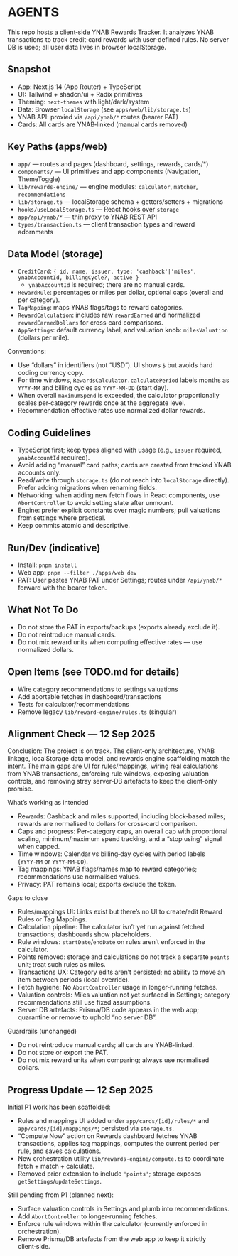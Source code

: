 # AGENTS

This repo hosts a client‑side YNAB Rewards Tracker. It analyzes YNAB transactions to track credit‑card rewards with user‑defined rules. No server DB is used; all user data lives in browser localStorage.

## Snapshot
- App: Next.js 14 (App Router) + TypeScript
- UI: Tailwind + shadcn/ui + Radix primitives
- Theming: `next-themes` with light/dark/system
- Data: Browser `localStorage` (see `apps/web/lib/storage.ts`)
- YNAB API: proxied via `/api/ynab/*` routes (bearer PAT)
- Cards: All cards are YNAB‑linked (manual cards removed)

## Key Paths (apps/web)
- `app/` — routes and pages (dashboard, settings, rewards, cards/*)
- `components/` — UI primitives and app components (Navigation, ThemeToggle)
- `lib/rewards-engine/` — engine modules: `calculator`, `matcher`, `recommendations`
- `lib/storage.ts` — localStorage schema + getters/setters + migrations
- `hooks/useLocalStorage.ts` — React hooks over `storage`
- `app/api/ynab/*` — thin proxy to YNAB REST API
- `types/transaction.ts` — client transaction types and reward adornments

## Data Model (storage)
- `CreditCard`: `{ id, name, issuer, type: 'cashback'|'miles', ynabAccountId, billingCycle?, active }`
  - `ynabAccountId` is required; there are no manual cards.
- `RewardRule`: percentages or miles per dollar, optional caps (overall and per category).
- `TagMapping`: maps YNAB flags/tags to reward categories.
- `RewardCalculation`: includes raw `rewardEarned` and normalized `rewardEarnedDollars` for cross‑card comparisons.
- `AppSettings`: default currency label, and valuation knob: `milesValuation` (dollars per mile).

Conventions:
- Use “dollars” in identifiers (not “USD”). UI shows `$` but avoids hard coding currency copy.
- For time windows, `RewardsCalculator.calculatePeriod` labels months as `YYYY-MM` and billing cycles as `YYYY-MM-DD` (start day).
- When overall `maximumSpend` is exceeded, the calculator proportionally scales per‑category rewards once at the aggregate level.
- Recommendation effective rates use normalized dollar rewards.

## Coding Guidelines
- TypeScript first; keep types aligned with usage (e.g., `issuer` required, `ynabAccountId` required).
- Avoid adding “manual” card paths; cards are created from tracked YNAB accounts only.
- Read/write through `storage.ts` (do not reach into `localStorage` directly). Prefer adding migrations when renaming fields.
- Networking: when adding new fetch flows in React components, use `AbortController` to avoid setting state after unmount.
- Engine: prefer explicit constants over magic numbers; pull valuations from settings where practical.
- Keep commits atomic and descriptive.

## Run/Dev (indicative)
- Install: `pnpm install`
- Web app: `pnpm --filter ./apps/web dev`
- PAT: User pastes YNAB PAT under Settings; routes under `/api/ynab/*` forward with the bearer token.

## What Not To Do
- Do not store the PAT in exports/backups (exports already exclude it).
- Do not reintroduce manual cards.
- Do not mix reward units when computing effective rates — use normalized dollars.

## Open Items (see TODO.md for details)
- Wire category recommendations to settings valuations
- Add abortable fetches in dashboard/transactions
- Tests for calculator/recommendations
- Remove legacy `lib/reward-engine/rules.ts` (singular)


## Alignment Check — 12 Sep 2025

Conclusion: The project is on track. The client‑only architecture, YNAB linkage, localStorage data model, and rewards engine scaffolding match the intent. The main gaps are UI for rules/mappings, wiring real calculations from YNAB transactions, enforcing rule windows, exposing valuation controls, and removing stray server‑DB artefacts to keep the client‑only promise.

What’s working as intended
- Rewards: Cashback and miles supported, including block‑based miles; rewards are normalised to dollars for cross‑card comparison.
- Caps and progress: Per‑category caps, an overall cap with proportional scaling, minimum/maximum spend tracking, and a “stop using” signal when capped.
- Time windows: Calendar vs billing‑day cycles with period labels (`YYYY‑MM` or `YYYY‑MM‑DD`).
- Tag mappings: YNAB flags/names map to reward categories; recommendations use normalised values.
- Privacy: PAT remains local; exports exclude the token.

Gaps to close
- Rules/mappings UI: Links exist but there’s no UI to create/edit Reward Rules or Tag Mappings.
- Calculation pipeline: The calculator isn’t yet run against fetched transactions; dashboards show placeholders.
- Rule windows: `startDate`/`endDate` on rules aren’t enforced in the calculator.
- Points removed: storage and calculations do not track a separate `points` unit; treat such rules as miles.
- Transactions UX: Category edits aren’t persisted; no ability to move an item between periods (local override).
- Fetch hygiene: No `AbortController` usage in longer‑running fetches.
- Valuation controls: Miles valuation not yet surfaced in Settings; category recommendations still use fixed assumptions.
- Server DB artefacts: Prisma/DB code appears in the web app; quarantine or remove to uphold “no server DB”.

Guardrails (unchanged)
- Do not reintroduce manual cards; all cards are YNAB‑linked.
- Do not store or export the PAT.
- Do not mix reward units when comparing; always use normalised dollars.

## Progress Update — 12 Sep 2025

Initial P1 work has been scaffolded:
- Rules and mappings UI added under `app/cards/[id]/rules/*` and `app/cards/[id]/mappings/*`; persisted via `storage.ts`.
- “Compute Now” action on Rewards dashboard fetches YNAB transactions, applies tag mappings, computes the current period per rule, and saves calculations.
- New orchestration utility `lib/rewards-engine/compute.ts` to coordinate fetch + match + calculate.
- Removed prior extension to include `'points'`; storage exposes `getSettings`/`updateSettings`.

Still pending from P1 (planned next):
- Surface valuation controls in Settings and plumb into recommendations.
- Add `AbortController` to longer‑running fetches.
- Enforce rule windows within the calculator (currently enforced in orchestration).
- Remove Prisma/DB artefacts from the web app to keep it strictly client‑side.
